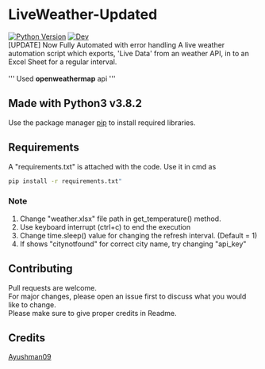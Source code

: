 # LiveWeather-Updated
[![Python Version](https://img.shields.io/badge/python-3.8.2-brightgreen.svg)](https://python.org)  [![Dev](https://img.shields.io/badge/Ayushman's-Build-yellowgreen)](https://github.com/Ayushman09)<br>
[UPDATE] Now Fully Automated with error handling
A live weather automation script which exports, 'Live Data' from an weather API, in to an Excel Sheet for a regular interval. <br><br>
''' Used __openweathermap__ api '''

## Made with Python3 v3.8.2

Use the package manager [pip](https://pip.pypa.io/en/stable/) to install required libraries.


## Requirements
A "requirements.txt" is attached with the code.
Use it in cmd as 
```bash
pip install -r requirements.txt"
```
### Note
1. Change "weather.xlsx" file path in get_temperature() method.
2. Use keyboard interrupt (ctrl+c) to end the execution
3. Change time.sleep() value for changing the refresh interval. (Default = 1)
4. If shows "citynotfound" for correct city name, try changing "api_key"

## Contributing
Pull requests are welcome.<br> For major changes, please open an issue first to discuss what you would like to change.<br>
Please make sure to give proper credits in Readme.

## Credits
[Ayushman09](https://www.github.com/Ayushman09)
